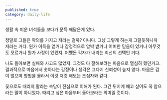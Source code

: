 ```yaml
---
published: true
category: daily-life
---
```

생활 속 미운 녀석들을 보다가 문득 깨달은게 있다.

정말로 그들은 악의를 가지고 저러는 걸까? 아니다. 그냥 그렇게 하는게 그럴듯하니까 저러는 거다. 뭔가 이득을 얻거나 감정적으로 압박 받거나 어떠한 믿음이 있거나 아무것도 모르거나 뭔가 사정이 있겠지. 어쨌든 각자가 내리는 최선의 선택인 거다.

나도 돌아보면 실패와 사고도 많았지. 그것도 다 잘해보려는 마음으로 열심히 했던거고. 결과적으로 마음에서 솟아나는 감정이나 생각은 그다지 신뢰성이 높지 않다. 마음은 겁이 많으며 방법을 몰라서 이것 저것 해보는 초심자와 같다.

꽃으로도 때리지 말라는 속담이 진심으로 이해가 된다. 그건 뒤지게 패고 싶어도 꾹 참으라는 말이 아니었다. 때리고 싶은 마음부터 돌아보라는 의미일 것이다.
